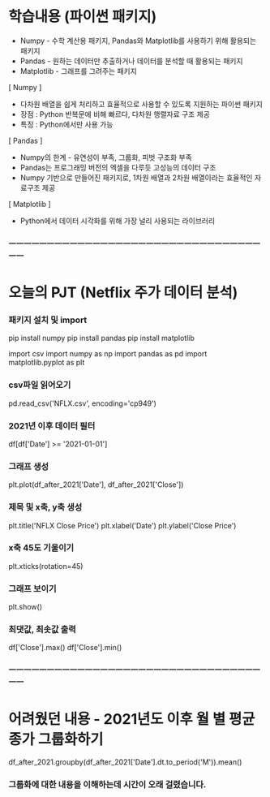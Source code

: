 # 학습내용 (파이썬 패키지)
- Numpy - 수학 계산용 패키지, Pandas와 Matplotlib를 사용하기 위해 활용되는 패키지
- Pandas - 원하는 데이터만 추출하거나 데이터를 분석할 때 활용되는 패키지
- Matplotlib - 그래프를 그려주는 패키지

[ Numpy ]
- 다차원 배열을 쉽게 처리하고 효율적으로 사용할 수 있도록 지원하는 파이썬 패키지
- 장점 : Python 반복문에 비해 빠르다, 다차원 행렬자료 구조 제공
- 특징 : Python에서만 사용 가능

[ Pandas ]
- Numpy의 한계 - 유연성이 부족, 그룹화, 피벗 구조화 부족
- Pandas는 프로그래밍 버전의 엑셀을 다루듯 고성능의 데이터 구조
- Numpy 기반으로 만들어진 패키지로, 1차원 배열과 2차원 배열이라는 효율적인 자료구조 제공

[ Matplotlib ]
- Python에서 데이터 시각화를 위해 가장 널리 사용되는 라이브러리
### ㅡㅡㅡㅡㅡㅡㅡㅡㅡㅡㅡㅡㅡㅡㅡㅡㅡㅡㅡㅡㅡㅡㅡㅡㅡㅡㅡㅡㅡㅡㅡㅡㅡㅡㅡ
# 오늘의 PJT (Netflix 주가 데이터 분석)
### 패키지 설치 및 import
pip install numpy
pip install pandas
pip install matplotlib

import csv
import numpy as np
import pandas as pd
import matplotlib.pyplot as plt

### csv파일 읽어오기
pd.read_csv('NFLX.csv', encoding='cp949')

### 2021년 이후 데이터 필터
df[df['Date'] >= '2021-01-01']

### 그래프 생성
plt.plot(df_after_2021['Date'], df_after_2021['Close'])

### 제목 및 x축, y축 생성
plt.title('NFLX Close Price')
plt.xlabel('Date')
plt.ylabel('Close Price')

### x축 45도 기울이기
plt.xticks(rotation=45)

### 그래프 보이기
plt.show()

### 최댓값, 최솟값 출력
df['Close'].max()
df['Close'].min()
### ㅡㅡㅡㅡㅡㅡㅡㅡㅡㅡㅡㅡㅡㅡㅡㅡㅡㅡㅡㅡㅡㅡㅡㅡㅡㅡㅡㅡㅡㅡㅡㅡㅡㅡㅡ
# 어려웠던 내용 - 2021년도 이후 월 별 평균 종가 그룹화하기
df_after_2021.groupby(df_after_2021['Date'].dt.to_period('M')).mean()
### 그룹화에 대한 내용을 이해하는데 시간이 오래 걸렸습니다.